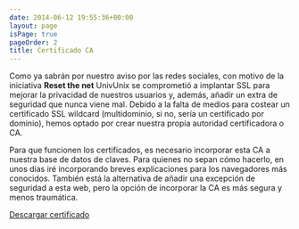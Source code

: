 ```yaml
---
date: 2014-06-12 19:55:36+00:00
layout: page
isPage: true
pageOrder: 2
title: Certificado CA
---
```


Como ya sabrán por nuestro aviso por las redes sociales, con motivo de la iniciativa **Reset the net** UnivUnix se comprometió a implantar SSL para mejorar la privacidad de nuestros usuarios y, además, añadir un extra de seguridad que nunca viene mal.
Debido a la falta de medios para costear un certificado SSL wildcard (multidominio, si no, sería un certificado por dominio), hemos optado por crear nuestra propia autoridad certificadora o CA.

Para que funcionen los certificados, es necesario incorporar esta CA a nuestra base de datos de claves. Para quienes no sepan cómo hacerlo, en unos días iré incorporando breves explicaciones para los navegadores más conocidos. También está la alternativa de añadir una excepción de seguridad a esta web, pero la opción de incorporar la CA es más segura y menos traumática.

<a class="btn btn-primary" href="/attachments/certs/CAUnivUnix.pem">
    Descargar certificado
</a>